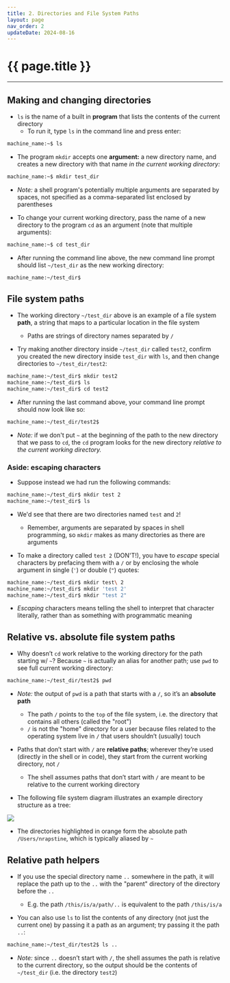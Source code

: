 ```yaml
---
title: 2. Directories and File System Paths
layout: page
nav_order: 2
updateDate: 2024-08-16
---
```


# {{ page.title }}
---

## Making and changing directories

- `ls` is the name of a built in **program** that lists the contents of the current directory
    - To run it, type `ls` in the command line and press enter:

```bash
machine_name:~$ ls
```

- The program `mkdir` accepts one **argument:** a new directory name, and creates a new directory with that name *in the current working directory:*

```bash
machine_name:~$ mkdir test_dir
```

- *Note:* a shell program's potentially multiple arguments are separated by spaces, not specified as a comma-separated list enclosed by parentheses

- To change your current working directory, pass the name of a new directory to the program `cd` as an argument (note that multiple arguments):

```bash
machine_name:~$ cd test_dir
```

- After running the command line above, the new command line prompt should list `~/test_dir` as the new working directory:

```bash
machine_name:~/test_dir$
```

## File system paths

- The working directory `~/test_dir` above is an example of a file system **path**, a string that maps to a particular location in the file system
    - Paths are strings of directory names separated by `/`

- Try making another directory inside `~/test_dir` called `test2`, confirm you created the new directory inside `test_dir` with `ls`, and then change directories to `~/test_dir/test2`:

```bash
machine_name:~/test_dir$ mkdir test2
machine_name:~/test_dir$ ls
machine_name:~/test_dir$ cd test2
```

- After running the last command above, your command line prompt should now look like so:

```bash
machine_name:~/test_dir/test2$
```

- *Note:* if we don't put `~` at the beginning of the path to the new directory that we pass to `cd`, the `cd` program looks for the new directory *relative to the current working directory.*

### Aside: escaping characters

- Suppose instead we had run the following commands:

```bash
machine_name:~/test_dir$ mkdir test 2
machine_name:~/test_dir$ ls
```

- We'd see that there are two directories named `test` and `2`!
    - Remember, arguments are separated by spaces in shell programming, so `mkdir` makes as many directories as there are arguments

- To make a directory called `test 2` (DON'T!), you have to *escape* special characters by prefacing them with a `/` or by enclosing the whole argument in single (`'`) or double (`"`) quotes:

```bash
machine_name:~/test_dir$ mkdir test\ 2
machine_name:~/test_dir$ mkdir 'test 2'
machine_name:~/test_dir$ mkdir "test 2"
```

- *Escaping* characters means telling the shell to interpret that character literally, rather than as something with programmatic meaning

## Relative vs. absolute file system paths

- Why doesn’t `cd` work relative to the working directory for the path starting w/ `~`? Because `~` is actually an alias for another path; use `pwd` to see full current working directory:

```bash
machine_name:~/test_dir/test2$ pwd
```

- *Note:* the output of `pwd` is a path that starts with a `/`, so it’s an **absolute path**
    - The path `/` points to the `top` of the file system, i.e. the directory that contains all others (called the "root")
    - `/` is not the "home" directory for a user because files related to the operating system live in `/` that users shouldn’t (usually) touch

- Paths that don’t start with `/` are **relative paths**; wherever they’re used (directly in the shell or in code), they start from the current working directory, not `/`
    - The shell assumes paths that don’t start with `/` are meant to be relative to the current working directory

- The following file system diagram illustrates an example directory structure as a tree:

![](../assets/images/home-dir-local-machine.png)

- The directories highlighted in orange form the absolute path `/Users/nrapstine`, which is typically aliased by `~`

## Relative path helpers

- If you use the special directory name `..` somewhere in the path, it will replace the path up to the `..` with the "parent" directory of the directory before the `..`
    - E.g. the path `/this/is/a/path/..` is equivalent to the path `/this/is/a`

- You can also use `ls` to list the contents of any directory (not just the current one) by passing it a path as an argument; try passing it the path `..`:

```bash
machine_name:~/test_dir/test2$ ls ..
```

- *Note:* since `..` doesn’t start with `/`, the shell assumes the path is relative to the current directory, so the output should be the contents of `~/test_dir` (i.e. the directory `test2`)
